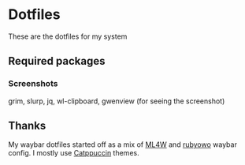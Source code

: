 # Dotfiles
These are the dotfiles for my system
## Required packages

### Screenshots
grim, slurp, jq, wl-clipboard, gwenview (for seeing the screenshot)

## Thanks

My waybar dotfiles started off as a mix of [ML4W](https://github.com/mylinuxforwork/dotfiles) and [rubyowo](https://github.com/rubyowo) waybar config.
I mostly use [Catppuccin](https://catppuccin.com/) themes.
